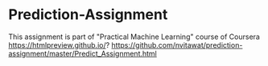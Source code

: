 # Prediction-Assignment
This assignment is part of "Practical Machine Learning" course of Coursera
https://htmlpreview.github.io/?
https://github.com/nvitawat/prediction-assignment/master/Predict_Assignment.html
